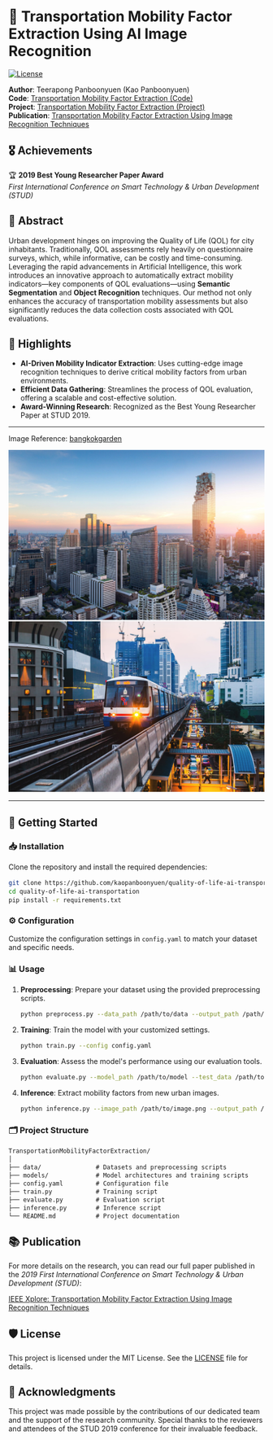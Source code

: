# 🚦 Transportation Mobility Factor Extraction Using AI Image Recognition

[![License](https://img.shields.io/badge/license-MIT-blue.svg)](LICENSE)

**Author**: Teerapong Panboonyuen (Kao Panboonyuen)  
**Code**: [Transportation Mobility Factor Extraction (Code)](https://github.com/kaopanboonyuen/quality-of-life-ai-transportation)  
**Project**: [Transportation Mobility Factor Extraction (Project)](https://kaopanboonyuen.github.io/quality-of-life-ai-transportation/)  
**Publication**: [Transportation Mobility Factor Extraction Using Image Recognition Techniques](https://ieeexplore.ieee.org/document/9018796)

## 🎖️ Achievements

🏆 **2019 Best Young Researcher Paper Award**  
*First International Conference on Smart Technology & Urban Development (STUD)*

## 📄 Abstract

Urban development hinges on improving the Quality of Life (QOL) for city inhabitants. Traditionally, QOL assessments rely heavily on questionnaire surveys, which, while informative, can be costly and time-consuming. Leveraging the rapid advancements in Artificial Intelligence, this work introduces an innovative approach to automatically extract mobility indicators—key components of QOL evaluations—using **Semantic Segmentation** and **Object Recognition** techniques. Our method not only enhances the accuracy of transportation mobility assessments but also significantly reduces the data collection costs associated with QOL evaluations.

## 🌟 Highlights

- **AI-Driven Mobility Indicator Extraction**: Uses cutting-edge image recognition techniques to derive critical mobility factors from urban environments.
- **Efficient Data Gathering**: Streamlines the process of QOL evaluation, offering a scalable and cost-effective solution.
- **Award-Winning Research**: Recognized as the Best Young Researcher Paper at STUD 2019.

---

Image Reference: [bangkokgarden](https://www.bangkokgarden.com/10-things-you-need-to-know-before-moving-to-bangkok/)

![](img/bkk-garden-001.jpg)
![](img/bkk-garden-002.jpg)

---

## 🚀 Getting Started

### 📥 Installation

Clone the repository and install the required dependencies:

```bash
git clone https://github.com/kaopanboonyuen/quality-of-life-ai-transportation.git
cd quality-of-life-ai-transportation
pip install -r requirements.txt
```

### ⚙️ Configuration

Customize the configuration settings in `config.yaml` to match your dataset and specific needs.

### 📊 Usage

1. **Preprocessing**: Prepare your dataset using the provided preprocessing scripts.
   ```bash
   python preprocess.py --data_path /path/to/data --output_path /path/to/output
   ```
2. **Training**: Train the model with your customized settings.
   ```bash
   python train.py --config config.yaml
   ```
3. **Evaluation**: Assess the model's performance using our evaluation tools.
   ```bash
   python evaluate.py --model_path /path/to/model --test_data /path/to/test_data
   ```
4. **Inference**: Extract mobility factors from new urban images.
   ```bash
   python inference.py --image_path /path/to/image.png --output_path /path/to/output.png
   ```

### 🗂️ Project Structure

```
TransportationMobilityFactorExtraction/
│
├── data/               # Datasets and preprocessing scripts
├── models/             # Model architectures and training scripts
├── config.yaml         # Configuration file
├── train.py            # Training script
├── evaluate.py         # Evaluation script
├── inference.py        # Inference script
└── README.md           # Project documentation
```

## 📚 Publication

For more details on the research, you can read our full paper published in the *2019 First International Conference on Smart Technology & Urban Development (STUD)*:

[IEEE Xplore: Transportation Mobility Factor Extraction Using Image Recognition Techniques](https://ieeexplore.ieee.org/document/9018796)

## 🛡 License

This project is licensed under the MIT License. See the [LICENSE](LICENSE) file for details.

## 👏 Acknowledgments

This project was made possible by the contributions of our dedicated team and the support of the research community. Special thanks to the reviewers and attendees of the STUD 2019 conference for their invaluable feedback.